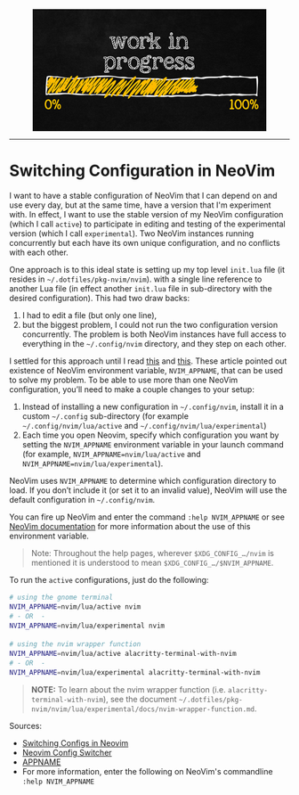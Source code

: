 <!--
Maintainer:   jeffskinnerbox@yahoo.com / www.jeffskinnerbox.me
Version:      0.0.1
-->

<div align="center">
<img src="https://raw.githubusercontent.com/jeffskinnerbox/blog/main/content/images/banners-bkgrds/work-in-progress.jpg" title="These materials require additional work and are not ready for general use." align="center" width=420px height=219px>
</div>

---------------


# Switching Configuration in NeoVim
I want to have a stable configuration of NeoVim that I can depend on and use every day,
but at the same time, have a version that I'm experiment with.
In effect, I want to use the stable version of my NeoVim configuration (which I call `active`)
to participate in editing and testing of the experimental version (which I call `experimental`).
Two NeoVim instances running concurrently but each have its own unique configuration,
and no conflicts with each other.

One approach is to this ideal state is setting up my top level `init.lua` file
(it resides in `~/.dotfiles/pkg-nvim/nvim`).
with a single line reference to another Lua file
(in effect another `init.lua` file in sub-directory with the desired configuration).
This had two draw backs:

1. I had to edit a file (but only one line),
2. but the biggest problem, I could not run the two configuration version concurrently.
The problem is both NeoVim instances have full access to everything in the `~/.config/nvim` directory,
and they step on each other.

I settled for this approach until I read [this][01] and [this][03].
These article pointed out existence of NeoVim environment variable, `NVIM_APPNAME`,
that can be used to solve my problem.
To be able to use more than one NeoVim configuration,
you’ll need to make a couple changes to your setup:

1. Instead of installing a new configuration in `~/.config/nvim`,
install it in a custom `~/.config` sub-directory
(for example `~/.config/nvim/lua/active` and `~/.config/nvim/lua/experimental`)
2. Each time you open Neovim, specify which configuration you want by setting
the `NVIM_APPNAME` environment variable in your launch command
(for example, `NVIM_APPNAME=nvim/lua/active` and `NVIM_APPNAME=nvim/lua/experimental`).

NeoVim uses `NVIM_APPNAME` to determine which configuration directory to load.
If you don’t include it (or set it to an invalid value),
NeoVim will use the default configuration in `~/.config/nvim`.

You can fire up NeoVim and enter the command `:help NVIM_APPNAME`
or see [NeoVim documentation][02] for more information
about the use of this environment variable.

> Note: Throughout the help pages, wherever `$XDG_CONFIG_…/nvim` is mentioned it
> is understood to mean `$XDG_CONFIG_…/$NVIM_APPNAME`.

To run the `active` configurations, just do the following:

```bash
# using the gnome terminal
NVIM_APPNAME=nvim/lua/active nvim
# - OR  -
NVIM_APPNAME=nvim/lua/experimental nvim

# using the nvim wrapper function
NVIM_APPNAME=nvim/lua/active alacritty-terminal-with-nvim
# - OR  -
NVIM_APPNAME=nvim/lua/experimental alacritty-terminal-with-nvim
```

>**NOTE:** To learn about the nvim wrapper function (i.e. `alacritty-terminal-with-nvim`),
>see the document `~/.dotfiles/pkg-nvim/nvim/lua/experimental/docs/nvim-wrapper-function.md`.

Sources:

* [Switching Configs in Neovim][01]
* [Neovim Config Switcher][03]
* [APPNAME](https://neovim.io/doc/user/starting.html#_nvim_appname)
* For more information, enter the following on NeoVim's commandline `:help NVIM_APPNAME`


[01]:https://michaeluloth.com/neovim-switch-configs/
[02]:https://neovim.io/doc/user/starting.html#%24NVIM_APPNAME
[03]:https://www.youtube.com/watch?v=LkHjJlSgKZY

